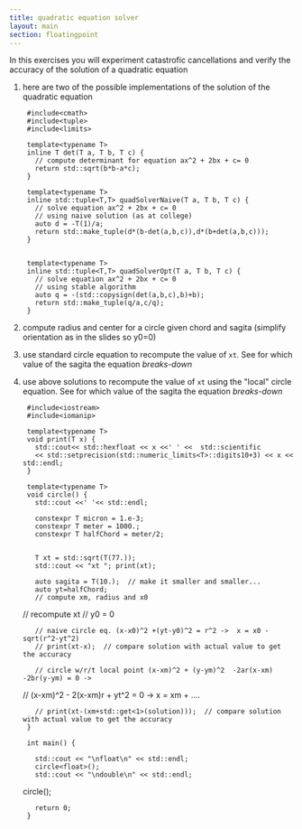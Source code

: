 ```yaml
---
title: quadratic equation solver
layout: main
section: floatingpoint
---
```


In this exercises you will experiment catastrofic cancellations and verify the accuracy of the solution of a quadratic equation

1. here are two of the possible implementations of the solution of the quadratic equation
       
        #include<cmath>
        #include<tuple>
        #include<limits>
       
        template<typename T>
        inline T det(T a, T b, T c) {
          // compute determinant for equation ax^2 + 2bx + c= 0
          return std::sqrt(b*b-a*c);
        }

        template<typename T>
        inline std::tuple<T,T> quadSolverNaive(T a, T b, T c) {
          // solve equation ax^2 + 2bx + c= 0
          // using naive solution (as at college)
          auto d = -T(1)/a;
          return std::make_tuple(d*(b-det(a,b,c)),d*(b+det(a,b,c)));  
        }


        template<typename T>
        inline std::tuple<T,T> quadSolverOpt(T a, T b, T c) {
          // solve equation ax^2 + 2bx + c= 0
          // using stable algorithm
          auto q = -(std::copysign(det(a,b,c),b)+b);
          return std::make_tuple(q/a,c/q);
        }
        

2. compute radius and center for a circle given chord and sagita (simplify orientation as in the slides so y0=0)
3. use standard circle equation to recompute the value of `xt`. See for which value of the sagita the equation _breaks-down_
4. use above solutions to recompute the value of `xt` using the "local" circle equation. See for which value of the sagita the equation _breaks-down_

        #include<iostream>
        #include<iomanip>

        template<typename T> 
        void print(T x) {
          std::cout<< std::hexfloat << x <<' ' <<  std::scientific
          << std::setprecision(std::numeric_limits<T>::digits10+3) << x << std::endl;
        }

        template<typename T>
        void circle() {
          std::cout <<' '<< std::endl;

          constexpr T micron = 1.e-3;
          constexpr T meter = 1000.;
          constexpr T halfChord = meter/2;
 
   
          T xt = std::sqrt(T(77.));
          std::cout << "xt "; print(xt);
 
          auto sagita = T(10.);  // make it smaller and smaller...
          auto yt=halfChord;
          // compute xm, radius and x0
	  
	  // recompute xt
	  // y0 = 0

          // naive circle eq. (x-x0)^2 +(yt-y0)^2 = r^2 ->  x = x0 - sqrt(r^2-yt^2)
          // print(xt-x);  // compare solution with actual value to get the accuracy

          // circle w/r/t local point (x-xm)^2 + (y-ym)^2  -2ar(x-xm) -2br(y-ym) = 0 ->
	  // (x-xm)^2  - 2(x-xm)r + yt^2  = 0  -> x = xm + ....

          // print(xt-(xm+std::get<1>(solution)));  // compare solution with actual value to get the accuracy
        }

        int main() {

          std::cout << "\nfloat\n" << std::endl;
          circle<float>();
          std::cout << "\ndouble\n" << std::endl;
	  circle<double>();
 
          return 0;
        }
